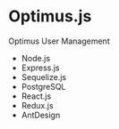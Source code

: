 # Optimus.js
Optimus User Management
- Node.js
- Express.js
- Sequelize.js
- PostgreSQL
- React.js
- Redux.js
- AntDesign
